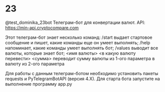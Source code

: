 # 23

@test_dominika_23bot
Телеграм-бот для конвертации валют.
API: https://min-api.cryptocompare.com

Этот телеграм-бот знает несколько команд:
/start выдает стартовое сообщение и пишет, какие команды еще он умеет выполнять;
/help напоминает, какие команды умеет выполнять бот;
/values выводит все валюты, которые знает бот;
<имя валюты> <в какую валюту перевести> <сумма> переводит сумму валюты из 1-ого параметра в валюту из 2-ого параметра

Для работы с данным телеграм-ботом необходимо установить пакеты requests и PyTelegramBotAPI (версия 4.X).
Для старта бота запустите на выполнение программу app.py
